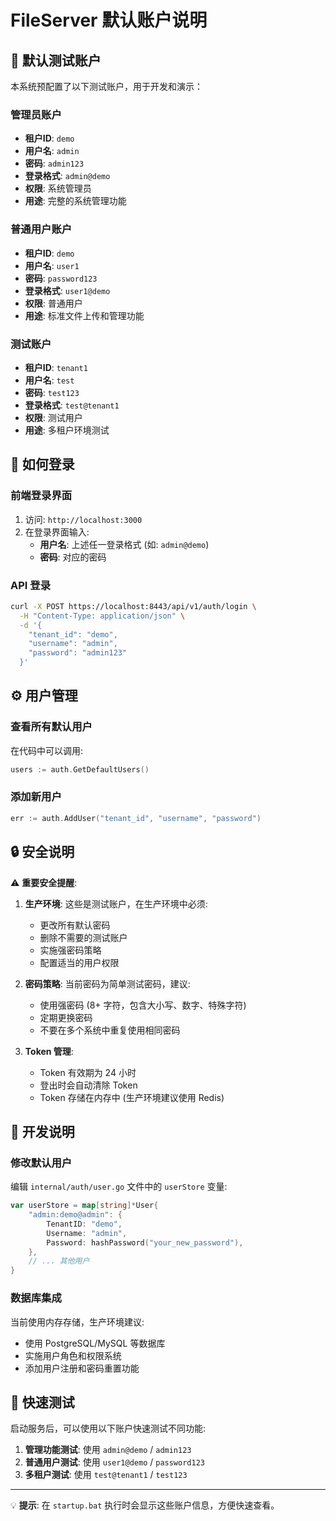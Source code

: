 # FileServer 默认账户说明

## 🔐 默认测试账户

本系统预配置了以下测试账户，用于开发和演示：

### 管理员账户
- **租户ID**: `demo`
- **用户名**: `admin`
- **密码**: `admin123`
- **登录格式**: `admin@demo`
- **权限**: 系统管理员
- **用途**: 完整的系统管理功能

### 普通用户账户
- **租户ID**: `demo`
- **用户名**: `user1`
- **密码**: `password123`
- **登录格式**: `user1@demo`
- **权限**: 普通用户
- **用途**: 标准文件上传和管理功能

### 测试账户
- **租户ID**: `tenant1`
- **用户名**: `test`
- **密码**: `test123`
- **登录格式**: `test@tenant1`
- **权限**: 测试用户
- **用途**: 多租户环境测试

## 🚀 如何登录

### 前端登录界面
1. 访问: `http://localhost:3000`
2. 在登录界面输入:
   - **用户名**: 上述任一登录格式 (如: `admin@demo`)
   - **密码**: 对应的密码

### API 登录
```bash
curl -X POST https://localhost:8443/api/v1/auth/login \
  -H "Content-Type: application/json" \
  -d '{
    "tenant_id": "demo",
    "username": "admin",
    "password": "admin123"
  }'
```

## ⚙️ 用户管理

### 查看所有默认用户
在代码中可以调用:
```go
users := auth.GetDefaultUsers()
```

### 添加新用户
```go
err := auth.AddUser("tenant_id", "username", "password")
```

## 🔒 安全说明

⚠️ **重要安全提醒**:

1. **生产环境**: 这些是测试账户，在生产环境中必须:
   - 更改所有默认密码
   - 删除不需要的测试账户
   - 实施强密码策略
   - 配置适当的用户权限

2. **密码策略**: 当前密码为简单测试密码，建议:
   - 使用强密码 (8+ 字符，包含大小写、数字、特殊字符)
   - 定期更换密码
   - 不要在多个系统中重复使用相同密码

3. **Token 管理**:
   - Token 有效期为 24 小时
   - 登出时会自动清除 Token
   - Token 存储在内存中 (生产环境建议使用 Redis)

## 📝 开发说明

### 修改默认用户
编辑 `internal/auth/user.go` 文件中的 `userStore` 变量:

```go
var userStore = map[string]*User{
    "admin:demo@admin": {
        TenantID: "demo",
        Username: "admin",
        Password: hashPassword("your_new_password"),
    },
    // ... 其他用户
}
```

### 数据库集成
当前使用内存存储，生产环境建议:
- 使用 PostgreSQL/MySQL 等数据库
- 实施用户角色和权限系统
- 添加用户注册和密码重置功能

## 🎯 快速测试

启动服务后，可以使用以下账户快速测试不同功能:

1. **管理功能测试**: 使用 `admin@demo` / `admin123`
2. **普通用户测试**: 使用 `user1@demo` / `password123`
3. **多租户测试**: 使用 `test@tenant1` / `test123`

---

💡 **提示**: 在 `startup.bat` 执行时会显示这些账户信息，方便快速查看。